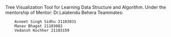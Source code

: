 Tree Visualization Tool for Learning Data Structure and Algorithm.
Under the mentorship of Mentor: Dr.Lalatendu Behera
Teammates:

        Avneet Singh Sidhu 21103031
        Manav Bhagat 21103082
        Vedansh Kochher 21103159
